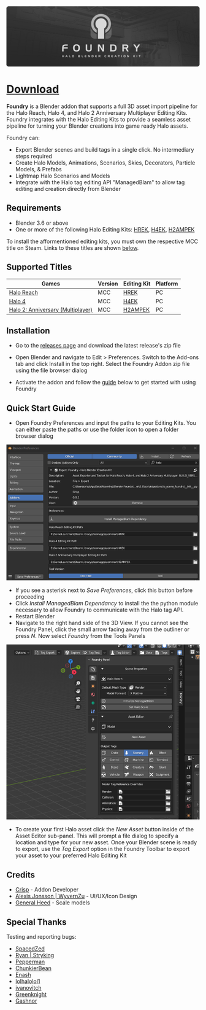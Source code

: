 <div align="center"> <img src="img/readme_banner.png"> </div>

# [Download](https://github.com/ILoveAGoodCrisp/Foundry-Halo-Blender-Creation-Kit/releases/download/0.9.2/foundry-v0_9_2@07e2e7f.zip)

**Foundry** is a Blender addon that supports a full 3D asset import pipeline for the Halo Reach, Halo 4, and Halo 2 Anniversary Multiplayer Editing Kits.
Foundry integrates with the Halo Editing Kits to provide a seamless asset pipeline for turning your Blender creations into game ready Halo assets.

Foundry can:
- Export Blender scenes and build tags in a single click. No intermediary steps required
- Create Halo Models, Animations, Scenarios, Skies, Decorators, Particle Models, & Prefabs
- Lightmap Halo Scenarios and Models
- Integrate with the Halo tag editing API "ManagedBlam" to allow tag editing and creation directly from Blender

## Requirements
- Blender 3.6 or above
- One or more of the following Halo Editing Kits: [HREK](https://store.steampowered.com/app/1695790/Halo_2_Anniversary_MP_Mod_Tools__MCC/),
[H4EK](https://store.steampowered.com/app/1695792/Halo_4_Mod_Tools__MCC/),
[H2AMPEK](https://store.steampowered.com/app/1695790/Halo_2_Anniversary_MP_Mod_Tools__MCC/)

To install the afformentioned editing kits, you must own the respective MCC title on Steam. Links to these titles are shown [below](#supported-titles).

## Supported Titles
| Games | Version | Editing Kit | Platform |
| --- | --- | --- | --- |
| [Halo Reach](https://store.steampowered.com/app/1064220/Halo_Reach/) | MCC | [HREK](https://store.steampowered.com/app/1695790/Halo_2_Anniversary_MP_Mod_Tools__MCC/) | PC |
| [Halo 4](https://store.steampowered.com/app/1064273/Halo_4/) | MCC | [H4EK](https://store.steampowered.com/app/1695792/Halo_4_Mod_Tools__MCC/) | PC |
| [Halo 2: Anniversary (Multiplayer)](https://store.steampowered.com/app/1064270/Halo_2_Anniversary/) | MCC | [H2AMPEK](https://store.steampowered.com/app/1695790/Halo_2_Anniversary_MP_Mod_Tools__MCC/) | PC |


## Installation
- Go to the [releases page](https://github.com/ILoveAGoodCrisp/Foundry-Halo-Blender-Creation-Kit/releases) and download the latest release's zip file

- Open Blender and navigate to Edit > Preferences. Switch to the Add-ons tab and click Install in the top right. Select the Foundry Addon zip file using the file browser dialog

- Activate the addon and follow the [guide](#quick-start-guide) below to get started with using Foundry

## Quick Start Guide
- Open Foundry Preferences and input the paths to your Editing Kits. You can either paste the paths or use the folder icon to open a folder browser dialog

![](img/preferences.png)

- If you see a asterisk next to *Save Preferences*, click this button before proceeding
- Click *Install ManagedBlam Dependancy* to install the the python module necessary to allow Foundry to communicate with the Halo tag API.
- Restart Blender
- Navigate to the right hand side of the 3D View. If you cannot see the Foundry Panel, click the small arrow facing away from the outliner or press *N*. Now select *Foundry* from the Tools Panels

![](img/foundry_panel.png)

- To create your first Halo asset click the *New Asset* button inside of the Asset Editor sub-panel. This will prompt a file dialog to specify a location and type for your new asset. Once your Blender scene is ready to export, use the *Tag Export* option in the Foundry Toolbar to export your asset to your preferred Halo Editing Kit

## Credits
- [Crisp](https://github.com/ILoveAGoodCrisp) - Addon Developer
- [Alexis Jonsson | WyvernZu](https://github.com/AlexisJonsson) - UI/UX/Icon Design
- [General Heed](https://github.com/Generalkidd) - Scale models


## Special Thanks
Testing and reporting bugs:
- [SpacedZed](https://github.com/SpacedZed)
- [Ryan | Stryking](https://github.com/stryking)
- [Pepperman](https://github.com/Pepper-Man)
- [ChunkierBean](https://github.com/TheChunkierBean)
- [Enash](https://github.com/EnashMods)
- [lolhalolol1](https://github.com/lolhalolol1)
- [ivanovitch](https://github.com/ivanivanovitch)
- [Greenknight](https://github.com/GreenKnight5417)
- [Gashnor](https://github.com/Gashnor)
